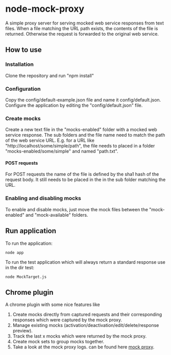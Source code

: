 # node-mock-proxy
A simple proxy server for serving mocked web service responses from text files. When a file matching the URL path exists, the contents of the file is returned. Otherwise the request is forwarded to the original web service.

## How to use
### Installation
Clone the repository and run "npm install"

### Configuration
Copy the config/default-example.json file and name it config/default.json.
Configure the application by editing the "config/default.json" file.

### Create mocks
Create a new text file in the "mocks-enabled" folder with a mocked web service response. The sub folders and the file name need to match the path of the web service URL. E.g. for a URL like "http://localhost/some/simple/path", the file needs to placed in a folder "mocks-enabled/some/simple" and named "path.txt".

#### POST requests
For POST requests the name of the file is defined by the sha1 hash of the request body. It still needs to be placed in the in the sub folder matching the URL.

### Enabling and disabling mocks
To enable and disable mocks, just move the mock files between the "mock-enabled" and "mock-available" folders.

## Run application
To run the application:

    node app

To run the test application which will always return a standard response use in the dir test:

    node MockTarget.js

## Chrome plugin
A chrome plugin with some nice features like
1. Create mocks directly from captured requests and their corresponding responses which were captured by the mock proxy.
2. Manage existing mocks (activation/deactivation/edit/delete/response preview).
3. Track the last x mocks which were returned by the mock proxy.
4. Create mock sets to group mocks together.
5. Take a look at the mock proxy logs.
can be found here [mock proxy](https://github.com/JulHorn/mock_proxy_chrome_plugin).


